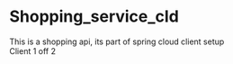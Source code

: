 # Shopping_service_cld <br />
This is a shopping api, its part of spring cloud client setup <br />
Client 1 off 2 <br />

